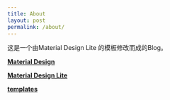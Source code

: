 ```yaml
---
title: About
layout: post
permalink: /about/
---
```


这是一个由Material Design Lite 的模板修改而成的Blog。

[**Material Design**](https://material.io/guidelines/)

[**Material Design Lite**](https://getmdl.io/index.html)

[**templates**](https://getmdl.io/templates/text-only/index.html)
